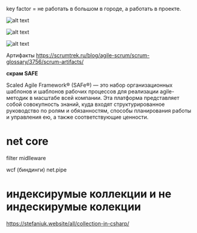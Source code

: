 key factor = не работать в большом в городе, а работать в проекте.


![alt text](https://static.probusiness.by/n/04/6/skram_master_1.jpg)

![alt text](https://finswin.com/netcat_files/userfiles/Proektoved/Metody/38.jpg)


![alt text](
https://www.slideteam.net/media/catalog/product/cache/1280x720/s/c/scrum_process_framework_agile_scrum_artifacts_slide01.jpg)


Артифакты 
https://scrumtrek.ru/blog/agile-scrum/scrum-glossary/3756/scrum-artifacts/

**скрам SAFE**

Scaled Agile Framework® (SAFe®) — это набор организационных шаблонов и шаблонов рабочих процессов для реализации agile-методик в масштабе всей компании. Эта платформа представляет собой совокупность знаний, куда входят структурированное руководство по ролям и обязанностям, способы планирования работы и управления ею, а также соответствующие ценности.




# net core

filter midlleware

wcf (биндинги)
net.pipe



# индексирумые коллекции и не индескирумые колекции
https://stefaniuk.website/all/collection-in-csharp/
